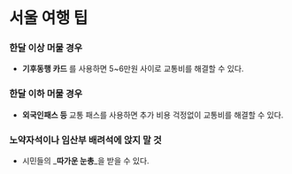# 서울 여행 팁

### 한달 이상 머물 경우
- **기후동행 카드** 를 사용하면 5~6만원 사이로 교통비를 해결할 수 있다. 

### 한달 이하 머물 경우
- **외국인패스 등** 교통 패스를 사용하면 추가 비용 걱정없이 교통비를 해결할 수 있다. 

### 노약자석이나 임산부 배려석에 앉지 말 것
- 시민들의 _**따가운 눈총**_을 받을 수 있다. 